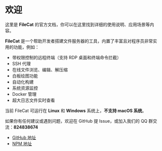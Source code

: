 
# 欢迎

这里是 **FileCat** 的官方文档，你可以在这里找到详细的使用说明、应用场景等内容。

**FileCat** 是一个帮助开发者搭建文件服务器的工具，内置了丰富且对程序员非常实用的功能，例如：

- 带权限控制的远程终端（支持 RDP 桌面和终端命令拦截）
- SSH 代理
- 在线文件浏览、编辑、解压缩
- 白板绘图功能
- 自动化构建
- 系统资源监控
- Docker 管理
- 超大日志文件实时查看

当前 FileCat 可运行在 **Linux** 和 **Windows** 系统上，**不支持 macOS 系统**。

如果你有任何建议或遇到问题，欢迎在 GitHub 提 Issue，或加入我们的 QQ 群交流：**824838674**

- [GitHub 地址](https://github.com/xiaobaidadada/filecat)
- [NPM 地址](https://www.npmjs.com/package/filecat)

